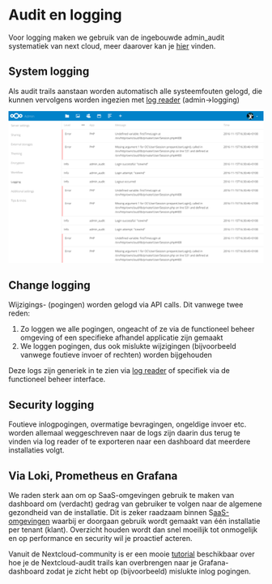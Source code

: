 # Audit en logging

Voor logging maken we gebruik van de ingebouwde admin\_audit systematiek van next cloud, meer daarover kan je [hier](https://docs.nextcloud.com/server/29/admin\_manual/configuration\_server/logging\_configuration.html#admin-audit-log) vinden.

## System logging

Als audit trails aanstaan worden automatisch alle systeemfouten gelogd, die kunnen vervolgens worden ingezien met [log reader](https://github.com/nextcloud/logreader) (admin->logging)

![alt text](image.png)

## Change logging

Wijzigings- (pogingen) worden gelogd via API calls. Dit vanwege twee reden:

1. Zo loggen we alle pogingen, ongeacht of ze via de functioneel beheer omgeving of een specifieke afhandel applicatie zijn gemaakt
2. We loggen pogingen, dus ook mislukte wijzigingen (bijvoorbeeld vanwege foutieve invoer of rechten) worden bijgehouden

Deze logs zijn generiek in te zien via [log reader](https://github.com/nextcloud/logreader) of specifiek via de functioneel beheer interface.

## Security logging

Foutieve inlogpogingen, overmatige bevragingen, ongeldige invoer etc. worden allemaal weggeschreven naar de logs zijn daarin dus terug te vinden via log reader of te exporteren naar een dashboard dat meerdere installaties volgt.

## Via Loki, Prometheus en Grafana

We raden sterk aan om op SaaS-omgevingen gebruik te maken van dashboard om (verdacht) gedrag van gebruiker te volgen naar de algemene gezondheid van de installatie. Dit is zeker raadzaam binnen S[aaS-omgevingen](saas.md) waarbij er doorgaan gebruik wordt gemaakt van één installatie per tenant (klant). Overzicht houden wordt dan snel moeilijk tot onmogelijk en op performance en security wil je proactief acteren.

Vanuit de Nextcloud-community is er een mooie [tutorial](https://okxo.de/monitor-your-nextcloud-logs-for-suspicious-activities/) beschikbaar over hoe je de Nextcloud-audit trails kan overbrengen naar je Grafana-dashboard zodat je zicht hebt op (bijvoorbeeld) mislukte inlog pogingen.
